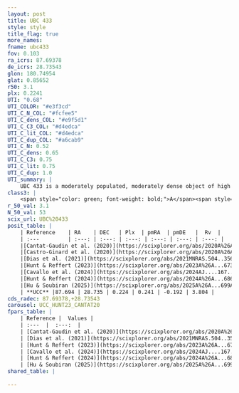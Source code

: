 ```yaml
---
layout: post
title: UBC 433
style: style
title_flag: true
more_names: 
fname: ubc433
fov: 0.103
ra_icrs: 87.69378
de_icrs: 28.73543
glon: 180.74954
glat: 0.85652
r50: 3.1
plx: 0.2241
UTI: "0.68"
UTI_COLOR: "#e3f3cd"
UTI_C_N_COL: "#fcfee5"
UTI_C_dens_COL: "#e9f5d1"
UTI_C_C3_COL: "#d4edca"
UTI_C_lit_COL: "#d4edca"
UTI_C_dup_COL: "#a6cab9"
UTI_C_N: 0.52
UTI_C_dens: 0.65
UTI_C_C3: 0.75
UTI_C_lit: 0.75
UTI_C_dup: 1.0
UTI_summary: |
    UBC 433 is a moderately populated, moderately dense object of high C3 quality. It is well-studied in the literature.
class3: |
    <span style="color: green; font-weight: bold;">A</span><span style="color: #FFC300; font-weight: bold;">B</span>
r_50_val: 3.1
N_50_val: 53
scix_url: UBC%20433
posit_table: |
    | Reference    | RA    | DEC   | Plx  | pmRA  | pmDE   |  Rv  |
    | :---         | :---: | :---: | :---: | :---: | :---: | :---: |
    |[Cantat-Gaudin et al. (2020)](https://scixplorer.org/abs/2020A%26A...640A...1C) | 87.696 | 28.724 | 0.183 | 0.3 | -0.202 | -- |
    |[Castro-Ginard et al. (2020)](https://scixplorer.org/abs/2020A%26A...635A..45C) | 87.702 | 28.711 | 0.187 | 0.299 | -0.203 | -- |
    |[Dias et al. (2021)](https://scixplorer.org/abs/2021MNRAS.504..356D) | 87.707 | 28.714 | 0.181 | 0.298 | -0.231 | -- |
    |[Hunt & Reffert (2023)](https://scixplorer.org/abs/2023A%26A...673A.114H) | 87.694 | 28.741 | 0.227 | 0.233 | -0.197 | 5.695 |
    |[Cavallo et al. (2024)](https://scixplorer.org/abs/2024AJ....167...12C) | 87.685 | 28.733 | 0.226 | -- | -- | -- |
    |[Hunt & Reffert (2024)](https://scixplorer.org/abs/2024A%26A...686A..42H) | 87.694 | 28.741 | 0.227 | 0.233 | -0.197 | 5.695 |
    |[Hu & Soubiran (2025)](https://scixplorer.org/abs/2025A%26A...699A.246H) | 87.685 | 28.733 | -- | -- | -- | -- |
    | **UCC** |87.694 | 28.735 | 0.224 | 0.241 | -0.192 | 3.804 | 
cds_radec: 87.69378,+28.73543
carousel: UCC_HUNT23_CANTAT20
fpars_table: |
    | Reference |  Values |
    | :---  |  :---:  |
    | [Cantat-Gaudin et al. (2020)](https://scixplorer.org/abs/2020A%26A...640A...1C) | `AVNN=1, DMNN=13.4, AgeNN=9.3` |
    | [Dias et al. (2021)](https://scixplorer.org/abs/2021MNRAS.504..356D) | `Av=1.815, Dist=4614, logage=9.082, [Fe/H]=-0.351` |
    | [Hunt & Reffert (2023)](https://scixplorer.org/abs/2023A%26A...673A.114H) | `AV50=1.761, diffAV50=1.953, MOD50=12.993, logAge50=8.919` |
    | [Cavallo et al. (2024)](https://scixplorer.org/abs/2024AJ....167...12C) | `AV50=1.51, dMod50=13.14, logAge50=9.24, [Fe/H]50=-0.37` |
    | [Hunt & Reffert (2024)](https://scixplorer.org/abs/2024A%26A...686A..42H) | `MassJ=511.068` |
    | [Hu & Soubiran (2025)](https://scixplorer.org/abs/2025A%26A...699A.246H) | `MA22=-0.41, MA23f=-0.38, MA23g=-0.32, MK24=-0.33, MF24=-0.43` |
shared_table: |
    
---
```

